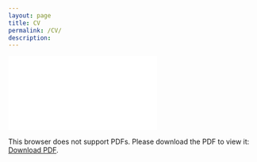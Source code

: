 ```yaml
---
layout: page
title: CV
permalink: /CV/
description:
---
```



<object data="/assets/David_Domingo_CV.pdf" type="application/pdf" width="100%" height="800px">
    <embed src="/assets/David_Domingo_CV.pdf">
        <p>This browser does not support PDFs. Please download the PDF to view it: <a href="/assets/David_Domingo_CV.pdf">Download PDF</a>.</p>
    </embed>
</object>
